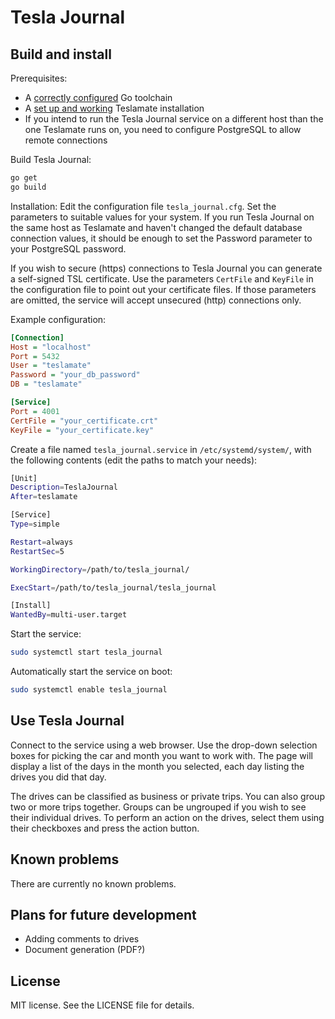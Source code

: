 # Tesla Journal

## Build and install

Prerequisites:

* A [correctly configured](https://golang.org/doc/install#testing) Go toolchain
* A [set up and working](https://docs.teslamate.org/docs/installation/debian) Teslamate installation
* If you intend to run the Tesla Journal service on a different host than the one Teslamate runs on, you need to
  configure PostgreSQL to allow remote connections

Build Tesla Journal:
```sh
go get
go build
```

Installation:
Edit the configuration file `tesla_journal.cfg`. Set the parameters to suitable values for your system. If you run Tesla Journal
on the same host as Teslamate and haven't changed the default database connection values, it should be enough to set the Password
parameter to your PostgreSQL password.

If you wish to secure (https) connections to Tesla Journal you can generate a self-signed TSL certificate. Use the parameters `CertFile` and
`KeyFile` in the configuration file to point out your certificate files. If those parameters are omitted, the service will accept
unsecured (http) connections only.

Example configuration:
```cfg
[Connection]
Host = "localhost"
Port = 5432
User = "teslamate"
Password = "your_db_password"
DB = "teslamate"

[Service]
Port = 4001
CertFile = "your_certificate.crt"
KeyFile = "your_certificate.key"
```

Create a file named `tesla_journal.service` in `/etc/systemd/system/`, with the following contents (edit the paths to match your needs):
```sh
[Unit]
Description=TeslaJournal
After=teslamate

[Service]
Type=simple

Restart=always
RestartSec=5

WorkingDirectory=/path/to/tesla_journal/

ExecStart=/path/to/tesla_journal/tesla_journal

[Install]
WantedBy=multi-user.target
```
Start the service:
```sh
sudo systemctl start tesla_journal
```
Automatically start the service on boot:
```sh
sudo systemctl enable tesla_journal
```

## Use Tesla Journal

Connect to the service using a web browser. Use the drop-down selection boxes for picking the car and month you want to work with.
The page will display a list of the days in the month you selected, each day listing the drives you did that day.

The drives can be classified as business or private trips. You can also group two or more trips together. Groups can be ungrouped
if you wish to see their individual drives. To perform an action on the drives, select them using their checkboxes and press the action button.

## Known problems

There are currently no known problems.

## Plans for future development

* Adding comments to drives
* Document generation (PDF?)

## License

MIT license. See the LICENSE file for details.
